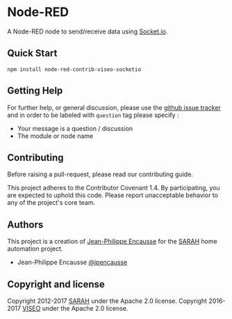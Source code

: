 # Node-RED

A Node-RED node to send/receive data using [Socket.io](http://socket.io/).

## Quick Start

```
npm install node-red-contrib-viseo-socketio
```

## Getting Help

For further help, or general discussion, please use the [github issue tracker](https://github.com/NGRP/node-red-contrib-viseo/issues) and in order to be labeled with `question` tag please specify :
- Your message is a question / discussion
- The module or node name

## Contributing

Before raising a pull-request, please read our contributing guide.

This project adheres to the Contributor Covenant 1.4. By participating, 
you are expected to uphold this code. 
Please report unacceptable behavior to any of the project's core team.

## Authors

This project is a creation of [Jean-Philippe Encausse](http://www.encausse.net) for the [SARAH](http://sarah.encausse.net) home automation project.

- Jean-Philippe Encausse [@jpencausse](https://twitter.com/jpencausse)


## Copyright and license

Copyright 2012-2017 [SARAH](http://sarah.encausse.net) under the Apache 2.0 license.
Copyright 2016-2017 [VISEO](http://www.viseo.com) under the Apache 2.0 license.